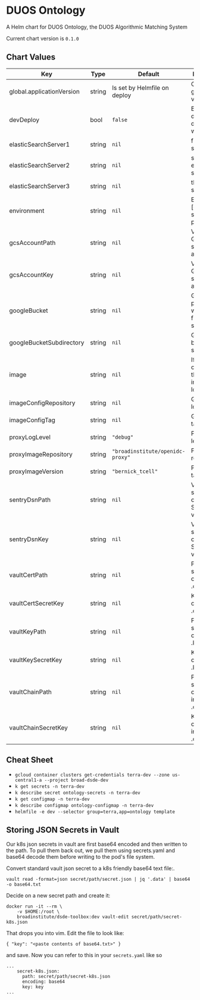 DUOS Ontology
========
A Helm chart for DUOS Ontology, the DUOS Algorithmic Matching System

Current chart version is `0.1.0`

## Chart Values

| Key | Type | Default | Description |
|-----|------|---------|-------------|
| global.applicationVersion | string | Is set by Helmfile on deploy | Ontology global version |
| devDeploy | bool | `false` | Enable to deploy to dev locally with Skaffold |
| elasticSearchServer1 | string | `nil` | first elastic search host |
| elasticSearchServer2 | string | `nil` | second elastic search host |
| elasticSearchServer3 | string | `nil` | third elastic search host |
| environment | string | `nil` | Environment, [dev, alpha, staging, prod] |
| gcsAccountPath | string | `nil` | Vault path to GCS base64 service account json |
| gcsAccountKey | string | `nil` | Vault key of GCS base64 service account json |
| googleBucket | string | `nil` | Google project where GCS files are stored |
| googleBucketSubdirectory | string | `nil` | Google bucket subdirectory |
| image | string | `nil` | If specified, overrides the GCR image location |
| imageConfigRepository | string | `nil` | GCR image location |
| imageConfigTag | string | `nil` | GCR image tag |
| proxyLogLevel | string | `"debug"` | Proxy log level |
| proxyImageRepository | string | `"broadinstitute/openidc-proxy"` | Proxy image repository |
| proxyImageVersion | string | `"bernick_tcell"` | Proxy image tag |
| sentryDsnPath | string | `nil` | Vault path to secret containing Sentry DSN value |
| sentryDsnKey | string | `nil` | Vault key of secret containing Sentry DSN value |
| vaultCertPath | string | `nil` | Path to secret containing .crt |
| vaultCertSecretKey | string | `nil` | Key in secret containing .crt |
| vaultKeyPath | string | `nil` | Path to secret containing .key |
| vaultKeySecretKey | string | `nil` | Key in secret containing .key |
| vaultChainPath | string | `nil` | Path to secret containing intermediate .crt |
| vaultChainSecretKey | string | `nil` | Key in secret containing intermediate .crt |

## Cheat Sheet

* `gcloud container clusters get-credentials terra-dev --zone us-central1-a --project broad-dsde-dev`
* `k get secrets -n terra-dev`
* `k describe secret ontology-secrets -n terra-dev`
* `k get configmap -n terra-dev`
* `k describe configmap ontology-configmap -n terra-dev`
* `helmfile -e dev --selector group=terra,app=ontology template`

## Storing JSON Secrets in Vault
Our k8s json secrets in vault are first base64 encoded and then written to 
the path. To pull them back out, we pull them using secrets.yaml and 
base64 decode them before writing to the pod's file system.

Convert standard vault json secret to a k8s friendly base64 text file:.
```
vault read -format=json secret/path/secret.json | jq '.data' | base64 -o base64.txt
```  
Decide on a new secret path and create it:
```
docker run -it --rm \
    -v $HOME:/root \
    broadinstitute/dsde-toolbox:dev vault-edit secret/path/secret-k8s.json
```
That drops you into vim. Edit the file to look like:
```
{ "key": "<paste contents of base64.txt>" }
```
and save. Now you can refer to this in your `secrets.yaml` like so
```
...
    secret-k8s.json:
      path: secret/path/secret-k8s.json
      encoding: base64
      key: key
...
```